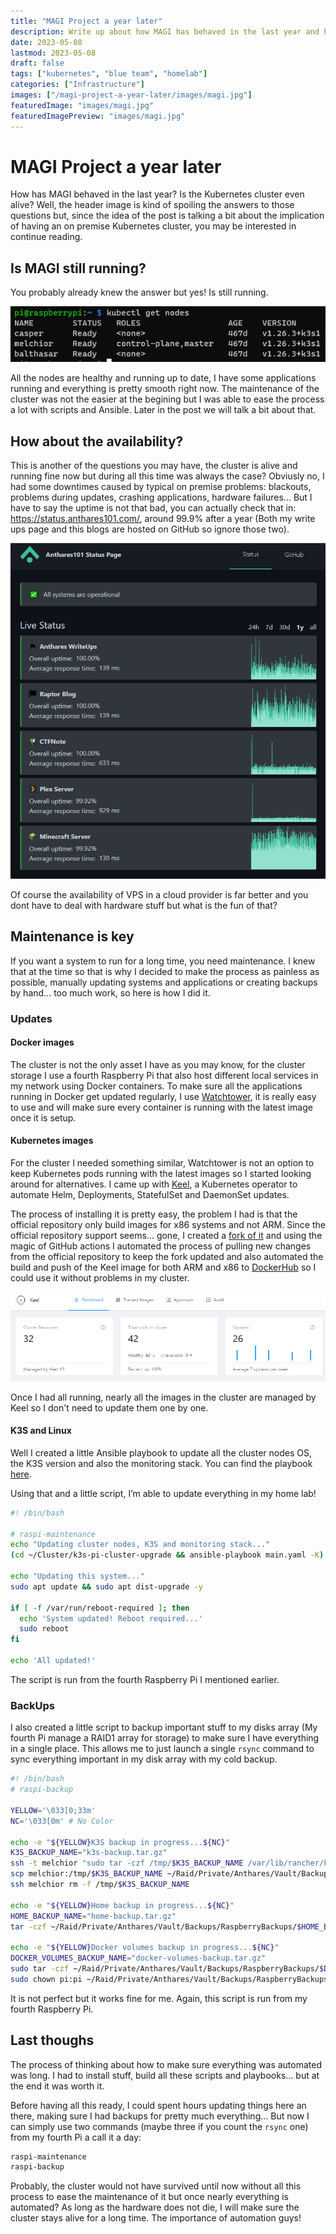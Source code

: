 ```yaml
---
title: "MAGI Project a year later"
description: Write up about how MAGI has behaved in the last year and how I managed to keep it alive
date: 2023-05-08
lastmod: 2023-05-08
draft: false
tags: ["kubernetes", "blue team", "homelab"]
categories: ["Infrastructure"]
images: ["/magi-project-a-year-later/images/magi.jpg"]
featuredImage: "images/magi.jpg"
featuredImagePreview: "images/magi.jpg"
---
```


# MAGI Project a year later

How has MAGI behaved in the last year? Is the Kubernetes cluster even alive? Well, the header image is kind of spoiling the answers to those questions but, since the idea of the post is talking a bit about the implication of having an on premise Kubernetes cluster, you may be interested in continue reading.

## Is MAGI still running?

You probably already knew the answer but yes! Is still running.

<img src="images/cluster-nodes.png" alt="Image of the cluster node status">

All the nodes are healthy and running up to date, I have some applications running and everything is pretty smooth right now. The maintenance of the cluster was not the easier at the begining but I was able to ease the process a lot with scripts and Ansible. Later in the post we will talk a bit about that.

## How about the availability?

This is another of the questions you may have, the cluster is alive and running fine now but during all this time was always the case? Obviusly no, I had some downtimes caused by typical on premise problems: blackouts, problems during updates, crashing applications, hardware failures... But I have to say the uptime is not that bad, you can actually check that in: https://status.anthares101.com/, around 99.9% after a year (Both my write ups page and this blogs are hosted on GitHub so ignore those two).

<img src="images/uptime.png" alt="Image of the services uptime statistics during a year">

Of course the availability of VPS in a cloud provider is far better and you dont have to deal with hardware stuff but what is the fun of that?

## Maintenance is key

If you want a system to run for a long time, you need maintenance. I knew that at the time so that is why I decided to make the process as painless as possible, manually updating systems and applications or creating backups by hand... too much work, so here is how I did it.

### Updates

#### Docker images

The cluster is not the only asset I have as you may know, for the cluster storage I use a fourth Raspberry Pi that also host different local services in my network using Docker containers. To make sure all the applications running in Docker get updated regularly, I use [Watchtower](https://containrrr.dev/watchtower/), it is really easy to use and will make sure every container is running with the latest image once it is setup.

#### Kubernetes images

For the cluster I needed something similar, Watchtower is not an option to keep Kubernetes pods running with the latest images so I started looking around for alternatives. I came up with [Keel](https://keel.sh/), a Kubernetes operator to automate Helm, Deployments, StatefulSet and DaemonSet updates.

The process of installing it is pretty easy, the problem I had is that the official repository only build images for x86 systems and not ARM. Since the official repository support seems... gone, I created a [fork of it](https://github.com/anthares101/keel) and using the magic of GitHub actions I automated the process of pulling new changes from the official repository to keep the fork updated and also automated the build and push of the Keel image for both ARM and x86 to [DockerHub](https://hub.docker.com/r/anthares101/keel-arm) so I could use it without problems in my cluster.

<img src="images/keel.png" alt="Image of Keel application">

Once I had all running, nearly all the images in the cluster are managed by Keel so I don't need to update them one by one.

#### K3S and Linux

Well I created a little Ansible playbook to update all the cluster nodes OS, the K3S version and also the monitoring stack. You can find the playbook [here](https://github.com/anthares101/k3s-pi-cluster-upgrade).

Using that and a little script, I’m able to update everything in my home lab!

```bash
#! /bin/bash

# raspi-maintenance
echo "Updating cluster nodes, K3S and monitoring stack..."
(cd ~/Cluster/k3s-pi-cluster-upgrade && ansible-playbook main.yaml -K)

echo "Updating this system..."
sudo apt update && sudo apt dist-upgrade -y

if [ -f /var/run/reboot-required ]; then
  echo 'System updated! Reboot required...'
  sudo reboot
fi

echo 'All updated!'
```

The script is run from the fourth Raspberry Pi I mentioned earlier.

### BackUps

I also created a little script to backup important stuff to my disks array (My fourth Pi manage a RAID1 array for storage) to make sure I have everything in a single place. This allows me to just launch a single `rsync` command to sync everything important in my disk array with my cold backup.

```bash
#! /bin/bash
# raspi-backup

YELLOW='\033[0;33m'
NC='\033[0m' # No Color

echo -e "${YELLOW}K3S backup in progress...${NC}"
K3S_BACKUP_NAME="k3s-backup.tar.gz"
ssh -t melchior "sudo tar -czf /tmp/$K3S_BACKUP_NAME /var/lib/rancher/k3s/server && sudo chown pi:pi /tmp/$K3S_BACKUP_NAME"
scp melchior:/tmp/$K3S_BACKUP_NAME ~/Raid/Private/Anthares/Vault/Backups/RaspberryBackups/$K3S_BACKUP_NAME
ssh melchior rm -f /tmp/$K3S_BACKUP_NAME

echo -e "${YELLOW}Home backup in progress...${NC}"
HOME_BACKUP_NAME="home-backup.tar.gz"
tar -czf ~/Raid/Private/Anthares/Vault/Backups/RaspberryBackups/$HOME_BACKUP_NAME ~/.ssh ~/.kube ~/Raspi-opt ~/Cluster ~/Docker

echo -e "${YELLOW}Docker volumes backup in progress...${NC}"
DOCKER_VOLUMES_BACKUP_NAME="docker-volumes-backup.tar.gz"
sudo tar -czf ~/Raid/Private/Anthares/Vault/Backups/RaspberryBackups/$DOCKER_VOLUMES_BACKUP_NAME /var/lib/docker/volumes/
sudo chown pi:pi ~/Raid/Private/Anthares/Vault/Backups/RaspberryBackups/$DOCKER_VOLUMES_BACKUP_NAME
```

It is not perfect but it works fine for me. Again, this script is run from my fourth Raspberry Pi.

## Last thoughs

The process of thinking about how to make sure everything was automated was long. I had to install stuff, build all these scripts and playbooks... but at the end it was worth it. 

Before having all this ready, I could spent hours updating things here an there, making sure I had backups for pretty much everything... But now I can simply use two commands (maybe three if you count the `rsync` one) from my fourth Pi a call it a day:

```bash
raspi-maintenance
raspi-backup
```

Probably, the cluster would not have survived until now without all this process to ease the maintenance of it but once nearly everything is automated? As long as the hardware does not die, I will make sure the cluster stays alive for a long time. The importance of automation guys!
